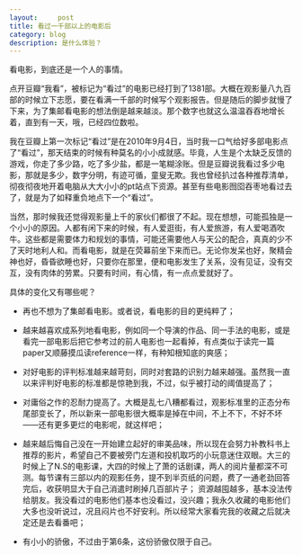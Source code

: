 ```yaml
---
layout:     post
title: 看过一千部以上的电影后    
category: blog
description: 是什么体验？
---
```


看电影，到底还是一个人的事情。

点开豆瓣“我看”，被标记为“看过”的电影已经打到了1381部。大概在观影量八九百部的时候立下志愿，要在看满一千部的时候写个观影报告。但是随后的脚步就慢了下来，为了集邮看电影的想法倒是越来越淡。那个数字也就这么温温吞吞地增长着，直到有一天，哦，已经四位数啦。

我在豆瓣上第一次标记“看过”是在2010年9月4日，当时我一口气给好多部电影点了“看过”，那天结束的时候有种莫名的小小成就感。毕竟，人生是个太缺乏反馈的游戏，你走了多少路，吃了多少盐，都是一笔糊涂账。但是豆瓣说我看过多少电影，那就是多少，数字分明，有迹可循，童叟无欺。我也曾经扒过各种推荐清单，彻夜彻夜地开着电脑从大大小小的pt站点下资源。甚至有些电影囫囵吞枣地看过去了，就是为了如释重负地点下一个“看过”。

当然，那时候我还觉得观影量上千的家伙们都很了不起。现在想想，可能孤独是一个小小的原因。人都有闲下来的时候，有人爱逛街，有人爱旅游，有人爱喝酒吹牛。这些都是需要体力和规划的事情，可能还需要他人与天公的配合，真真的少不了天时地利人和。而看电影，就是在荧幕前坐下来而已。无论你发呆也好，聚精会神也好，昏昏欲睡也好，只要你在那里，便和电影发生了关系，没有见证，没有交互，没有肉体的劳累。只要有时间，有心情，有一点点爱就好了。

具体的变化又有哪些呢？

- 再也不想为了集邮看电影。或者说，看电影的目的更纯粹了；

- 越来越喜欢成系列地看电影，例如同一个导演的作品、同一手法的电影，或是看完一部电影后把它参考过的前人电影也一起看掉，有点类似于读完一篇paper又顺藤摸瓜读reference一样，有种知根知底的爽感；

- 对好电影的评判标准越来越苛刻，同时对套路的识别力越来越强。虽然我一直以来评判好电影的标准都是惊艳到我，不过，似乎被打动的阈值提高了；

- 对庸俗之作的忍耐力提高了。大概是乱七八糟都看过，观影标准里的正态分布尾部变长了，所以新来一部电影很大概率是掉在中间，不上不下，不好不坏——还有更多更烂的电影呢，就这样吧；

- 越来越后悔自己没在一开始建立起好的审美品味，所以现在会努力补教科书上推荐的影片，希望自己不要被旁门左道和投机取巧的小玩意迷住双眼。大三的时候上了N.S的电影课，大四的时候上了萧的话剧课，两人的阅片量都深不可测。每节课有三部以内的观影任务，提不到半页纸的问题，费了一通老劲回答完后，收获明显大于自己消遣时刷掉几百部片子；
资源越囤越多，基本没法传给朋友。我没看过的电影他们基本也没看过，没兴趣；我永久收藏的电影他们大多也没听说过，况且闷片也不好安利。所以经常大家看完我的收藏之后就决定还是去看番吧；

- 有小小的骄傲，不过由于第6条，这份骄傲仅限于自己。
